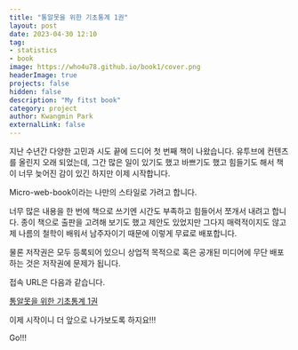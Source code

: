 ```yaml
---
title: "통알못을 위한 기초통계 1권"
layout: post
date: 2023-04-30 12:10
tag: 
- statistics
- book
image: https://who4u78.github.io/book1/cover.png
headerImage: true
projects: false
hidden: false 
description: "My fitst book"
category: project
author: Kwangmin Park
externalLink: false
---
```


지난 수년간 다양한 고민과 시도 끝에 드디어 첫 번째 책이 나왔습니다. 유투브에 컨텐츠를 올린지 오래 되었는데, 그간 많은 일이 있기도 했고 바쁘기도 했고 힘들기도 해서 책이 너무 늦어진 감이 있긴 하지만 이제 시작합니다. 

Micro-web-book이라는 나만의 스타일로 가려고 합니다.

너무 많은 내용을 한 번에 책으로 쓰기엔 시간도 부족하고 힘들어서 쪼개서 내려고 합니다. 종이 책으로 출판을 고려해 보기도 했고 제안도 있었지만 그다지 매력적이지도 않고 제 나름의 철학이 배워서 남주자이기 때문에 이렇게 무료로 배포합니다. 

물론 저작권은 모두 등록되어 있으니 상업적 목적으로 혹은 공개된 미디어에 무단 배포하는 것은 저작권에 문제가 됩니다.

접속 URL은 다음과 같습니다.

[통알못을 위한 기초통계 1권](https://who4u78.github.io/book1/)

이제 시작이니 더 앞으로 나가보도록 하지요!!!

Go!!!

